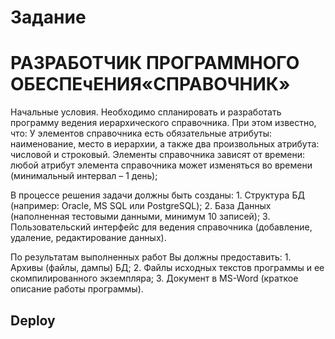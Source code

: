 # Задание #
# РАЗРАБОТЧИК ПРОГРАММНОГО ОБЕСПЕчЕНИЯ«СПРАВОЧНИК» #


Начальные условия.
Необходимо спланировать и разработать программу ведения иерархического справочника. При этом известно, что:
У элементов справочника есть обязательные атрибуты: наименование, место в иерархии, а также два произвольных атрибута: числовой и строковый.
Элементы справочника зависят от времени: любой атрибут элемента справочника может изменяться во времени (минимальный интервал – 1 день);

В процессе решения задачи должны быть созданы:
    1. Структура БД (например: Oracle, MS SQL или PostgreSQL);
    2. База Данных (наполненная тестовыми данными, минимум 10 записей);
    3. Пользовательский интерфейс для ведения справочника (добавление, удаление, редактирование данных).

По результатам выполненных работ Вы должны предоставить:
    1. Архивы (файлы, дампы) БД;
    2. Файлы исходных текстов программы и ее скомпилированного экземпляра;
    3. Документ в MS-Word (краткое описание работы программы).
## Deploy ##

